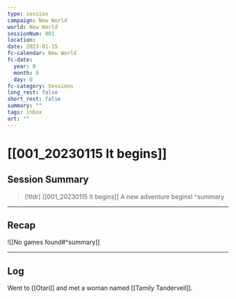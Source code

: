 ```yaml
---
type: session
campaign: New World
world: New World
sessionNum: 001
location: 
date: 2023-01-15
fc-calendar: New World
fc-date:
  year: 0
  month: 0
  day: 0
fc-category: Sessions
long_rest: false
short_rest: false
summary: ""
tags: inbox
art: ""
---
```

# [[001_20230115 It begins]]

## Session Summary

 > [!tldr] [[001_20230115 It begins]]
> A new adventure begins! ^summary

---

## Recap

![[No games found#^summary]]


---

## Log

Went to [[Otari]] and met a woman named [[Tamily Tanderveil]].